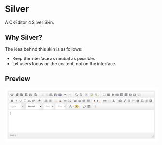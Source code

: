 Silver
======

A CKEditor 4 Silver Skin.

## Why Silver?

The idea behind this skin is as follows:
- Keep the interface as neutral as possible.
- Let users focus on the content, not on the interface.

## Preview

![Silver Skin](/preview/preview.png)